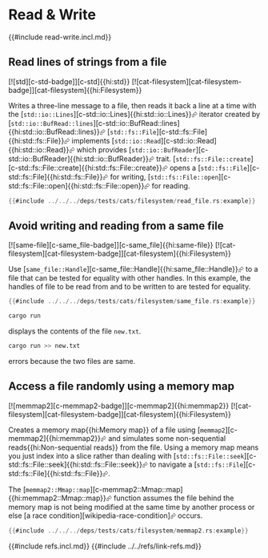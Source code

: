 # Read & Write

{{#include read-write.incl.md}}

## Read lines of strings from a file

[![std][c-std-badge]][c-std]{{hi:std}}  [![cat-filesystem][cat-filesystem-badge]][cat-filesystem]{{hi:Filesystem}}

Writes a three-line message to a file, then reads it back a line at a time with the [`std::io::Lines`][c-std::io::Lines]{{hi:std::io::Lines}}⮳ iterator created by
[`std::io::BufRead::lines`][c-std::io::BufRead::lines]{{hi:std::io::BufRead::lines}}⮳  [`std::fs::File`][c-std::fs::File]{{hi:std::fs::File}}⮳ implements [`std::io::Read`][c-std::io::Read]{{hi:std::io::Read}}⮳ which provides [`std::io::BufReader`][c-std::io::BufReader]{{hi:std::io::BufReader}}⮳ trait. [`std::fs::File::create`][c-std::fs::File::create]{{hi:std::fs::File::create}}⮳ opens a [`std::fs::File`][c-std::fs::File]{{hi:std::fs::File}}⮳ for writing, [`std::fs::File::open`][c-std::fs::File::open]{{hi:std::fs::File::open}}⮳ for reading.

```rust
{{#include ../../../deps/tests/cats/filesystem/read_file.rs:example}}
```

## Avoid writing and reading from a same file

[![same-file][c-same_file-badge]][c-same_file]{{hi:same-file}}  [![cat-filesystem][cat-filesystem-badge]][cat-filesystem]{{hi:Filesystem}}

Use [`same_file::Handle`][c-same_file::Handle]{{hi:same_file::Handle}}⮳ to a file that can be tested for equality with other handles. In this example, the handles of file to be read from and to be written to are tested for equality.

```rust
{{#include ../../../deps/tests/cats/filesystem/same_file.rs:example}}
```

```bash
cargo run
```

displays the contents of the file `new.txt`.

```bash
cargo run >> new.txt
```

errors because the two files are same.

## Access a file randomly using a memory map

[![memmap2][c-memmap2-badge]][c-memmap2]{{hi:memmap2}}  [![cat-filesystem][cat-filesystem-badge]][cat-filesystem]{{hi:Filesystem}}

Creates a memory map{{hi:Memory map}} of a file using [`memmap2`][c-memmap2]{{hi:memmap2}}⮳ and simulates some non-sequential reads{{hi:Non-sequential reads}} from the file. Using a memory map means you just index into a slice rather than dealing with [`std::fs::File::seek`][c-std::fs::File::seek]{{hi:std::fs::File::seek}}⮳ to navigate a [`std::fs::File`][c-std::fs::File]{{hi:std::fs::File}}⮳.

The [`memmap2::Mmap::map`][c-memmap2::Mmap::map]{{hi:memmap2::Mmap::map}}⮳ function assumes the file behind the memory map is not being modified at the same time by another process or else [a race condition][wikipedia-race-condition]⮳ occurs.

```rust
{{#include ../../../deps/tests/cats/filesystem/memmap2.rs:example}}
```

{{#include refs.incl.md}}
{{#include ../../refs/link-refs.md}}

<div class="hidden">
</div>
